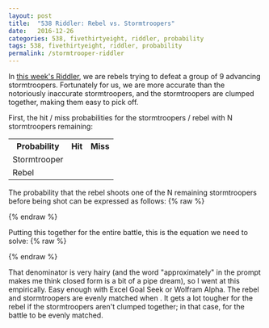 ```yaml
---
layout: post
title:  "538 Riddler: Rebel vs. Stormtroopers"
date:   2016-12-26
categories: 538, fivethirtyeight, riddler, probability
tags: 538, fivethirtyeight, riddler, probability
permalink: /stormtrooper-riddler
---
```


In [this week's Riddler](http://fivethirtyeight.com/features/build-your-own-death-star-and-defeat-the-stormtroopers/), we are rebels trying to defeat a group of 9 advancing stormtroopers.  Fortunately for us, we are more accurate than the notoriously inaccurate stormtroopers, and the stormtroopers are clumped together, making them easy to pick off.

First, the hit / miss probabilities for the stormtroopers / rebel with N stormtroopers remaining:
<table class="pretty">
<tr><th>Probability</th><th>Hit</th><th>Miss</th></tr>
<tr><td>Stormtrooper</td><td><span class="inline-equation" data-expr="1-\left(\frac{999}{1000}\right)^{N}"></span></td><td><span class="inline-equation" data-expr="\left(\frac{999}{1000}\right)^{N}"></span></td></tr>
<tr><td>Rebel</td><td><span class="inline-equation" data-expr="\frac{K\sqrt{N}}{1000}"></span></td><td><span class="inline-equation" data-expr="1-\frac{K\sqrt{N}}{1000}"></span></td></tr>
</table>

The probability that the rebel shoots one of the N remaining stormtroopers before being shot can be expressed as follows:
{% raw %}
<div class="equation" data-expr="\begin{aligned} P(\text{Rebels Win}) = & P(S_M \cap R_H) + P(S_M \cap R_M)*P(S_M \cap R_H) + P(S_M \cap R_M)^{2}*P(S_M \cap R_H) + \ldots \\ = & \frac{P(S_M \cap R_H)}{1-P(S_M \cap R_M)}=\frac{P(S_M \cap R_H)}{P(S_H) + P(S_M \cap R_H)} \\ = & \frac{\left(\frac{999}{1000}\right)^{N}\frac{K\sqrt{N}}{1000}}{1-\left(\frac{999}{1000}\right)^{N}+\left(\frac{999}{1000}\right)^{N}\frac{K\sqrt{N}}{1000}} \end{aligned}"></div>
{% endraw %}

Putting this together for the entire battle, this is the equation we need to solve:
{% raw %}
<div class="equation" data-expr="P(\text{Rebels Win}) = \prod_{i=1}^{9} \frac{\left(\frac{999}{1000}\right)^{i}\frac{K\sqrt{i}}{1000}}{1-\left(\frac{999}{1000}\right)^{i}+\left(\frac{999}{1000}\right)^{i}\frac{K\sqrt{i}}{1000}} = \frac{1}{2}"></div>
{% endraw %}

That denominator is very hairy (and the word "approximately" in the prompt makes me think closed form is a bit of a pipe dream), so I went at this empirically.  Easy enough with Excel Goal Seek or Wolfram Alpha.  The rebel and stormtroopers are evenly matched when <span class="inline-equation" data-expr="K=26.797"></span>.  It gets a lot tougher for the rebel if the stormtroopers aren't clumped together; in that case, <span class="inline-equation" data-expr="K=62.055"></span> for the battle to be evenly matched.
